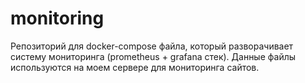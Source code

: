 # monitoring
Репозиторий для docker-compose файла, который разворачивает систему мониторинга (prometheus + grafana cтек). Данные файлы используются на моем сервере для мониторинга сайтов.
